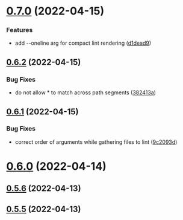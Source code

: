 # [0.7.0](https://github.com/suo/lintrunner/compare/v0.6.2...v0.7.0) (2022-04-15)


### Features

* add --oneline arg for compact lint rendering ([d1dead9](https://github.com/suo/lintrunner/commit/d1dead9fcda6ffd7d0e3f7b5fa5ba9c52befe20f))



## [0.6.2](https://github.com/suo/lintrunner/compare/v0.6.1...v0.6.2) (2022-04-15)


### Bug Fixes

* do not allow * to match across path segments ([382413a](https://github.com/suo/lintrunner/commit/382413aa40edf2dead74fd9f25fdd01bac00bd80))



## [0.6.1](https://github.com/suo/lintrunner/compare/v0.6.0...v0.6.1) (2022-04-15)


### Bug Fixes

* correct order of arguments while gathering files to lint ([9c2093d](https://github.com/suo/lintrunner/commit/9c2093d4dace6e3570cad9bc5b363e0b3fc50b3c))



# [0.6.0](https://github.com/suo/lintrunner/compare/v0.5.6...v0.6.0) (2022-04-14)



## [0.5.6](https://github.com/suo/lintrunner/compare/v0.5.5...v0.5.6) (2022-04-13)



## [0.5.5](https://github.com/suo/lintrunner/compare/v0.5.4...v0.5.5) (2022-04-13)



